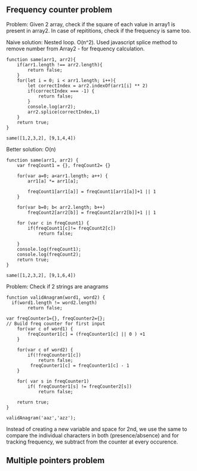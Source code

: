 ## Frequency counter problem

Problem: Given 2 array, check if the square of each value in array1 is present in array2. In case of repititions, check if the frequency is same too.

Naive solution: 
Nested loop. O(n^2).
Used javascript splice method to remove number from Array2 - for frequency calculation.

```
function same(arr1, arr2){
    if(arr1.length !== arr2.length){
        return false;
    }
    for(let i = 0; i < arr1.length; i++){
        let correctIndex = arr2.indexOf(arr1[i] ** 2)
        if(correctIndex === -1) {
            return false;
        }
        console.log(arr2);
        arr2.splice(correctIndex,1)
    }
    return true;
}

same([1,2,3,2], [9,1,4,4])
```

Better solution: O(n)

```
function same(arr1, arr2) {
    var freqCount1 = {}, freqCount2= {}

    for(var a=0; a<arr1.length; a++) {
        arr1[a] *= arr1[a];
        
        freqCount1[arr1[a]] = freqCount1[arr1[a]]+1 || 1
    }

    for(var b=0; b< arr2.length; b++)
        freqCount2[arr2[b]] = freqCount2[arr2[b]]+1 || 1

    for (var c in freqCount1) {
        if(freqCount1[c]!= freqCount2[c])
            return false;
           
    }
    console.log(freqCount1);
    console.log(freqCount2);
    return true;        
}

same([1,2,3,2], [9,1,6,4])
```

Problem: Check if 2 strings are anagrams

```
function validAnagram(word1, word2) {
  if(word1.length != word2.length)
        return false;
          
var freqCounter1={}, freqCounter2={};
// Build freq counter for first input
    for(var c of word1) {
        freqCounter1[c] = (freqCounter1[c] || 0 ) +1 
    }

    for(var c of word2) {
        if(!freqCounter1[c])
            return false;
         freqCounter1[c] = freqCounter1[c] - 1 
    }
    
    for( var s in freqCounter1)
        if( freqCounter1[s] != freqCounter2[s])
            return false;
    
    return true;
} 

validAnagram('aaz','azz');
```

Instead of creating a new variable and space for 2nd, we use the same to compare the individual characters in both (presence/absence) and for tracking frequency, we subtract from the counter at every occurence. 

## Multiple pointers problem
